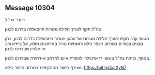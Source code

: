 ## Message 10304

דובר צה"ל:

צה"ל תקף לאורך הלילה מטרות חיזבאללה בדרום לבנון

מטוסי קרב תקפו לאורך הלילה מטרות של ארגון הטרור חיזבאללה בדרום לבנון, בהן מבנים צבאיים במרחב הכפר כילא ותשתיות טרור במרחבים חולא, אל ביידא ורב א-תלתין שבדרום לבנון. 

בנוסף, כוחות צה"ל ביצעו ירי ארטילרי להסרת איום למרחב א-דהירה שבדרום לבנון. 

מצורף תיעוד מהתקיפות במרחב הכפר כילא: https://bit.ly/4clXyN7

